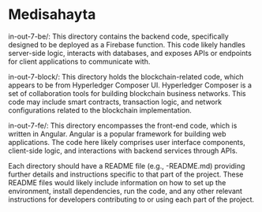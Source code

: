 # Medisahayta
in-out-7-be/: This directory contains the backend code, specifically designed to be deployed as a Firebase function. This code likely handles server-side logic, interacts with databases, and exposes APIs or endpoints for client applications to communicate with.

in-out-7-block/: This directory holds the blockchain-related code, which appears to be from Hyperledger Composer UI. Hyperledger Composer is a set of collaboration tools for building blockchain business networks. This code may include smart contracts, transaction logic, and network configurations related to the blockchain implementation.

in-out-7-fe/: This directory encompasses the front-end code, which is written in Angular. Angular is a popular framework for building web applications. The code here likely comprises user interface components, client-side logic, and interactions with backend services through APIs.

Each directory should have a README file (e.g., -README.md) providing further details and instructions specific to that part of the project. These README files would likely include information on how to set up the environment, install dependencies, run the code, and any other relevant instructions for developers contributing to or using each part of the project.
